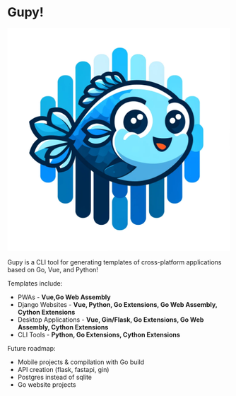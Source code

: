 # Gupy!

<!-- <img src="https://github.com/SPEARTECH/Gupy/blob/main/gupy_logo.png" alt="Welcome to Gupy :)" width="50%"> -->
![](https://github.com/SPEARTECH/Gupy/blob/main/gupy_logo.png)

Gupy is a CLI tool for generating templates of cross-platform applications based on Go, Vue, and Python!

Templates include:
- PWAs                 - **Vue,Go Web Assembly**
- Django Websites      - **Vue, Python, Go Extensions, Go Web Assembly, Cython Extensions**
- Desktop Applications - **Vue, Gin/Flask, Go Extensions, Go Web Assembly, Cython Extensions**
- CLI Tools            - **Python, Go Extensions, Cython Extensions**

Future roadmap:
- Mobile projects & compilation with Go build
- API creation (flask, fastapi, gin)
- Postgres instead of sqlite
- Go website projects
